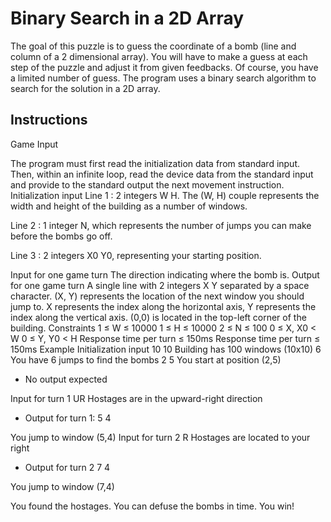 # Binary Search in a 2D Array

The goal of this puzzle is to guess the coordinate of a bomb (line and column of a 2 dimensional array). You will have to make a guess at each step of the puzzle and adjust it from given feedbacks. Of course, you have a limited number of guess.
The program uses a binary search algorithm to search for the solution in a 2D array.


## Instructions

Game Input

The program must first read the initialization data from standard input. Then, within an infinite loop, read the device data from the standard input and provide to the standard output the next movement instruction.
Initialization input
Line 1 : 2 integers W H. The (W, H) couple represents the width and height of the building as a number of windows.

Line 2 : 1 integer N, which represents the number of jumps you can make before the bombs go off.

Line 3 : 2 integers X0 Y0, representing your starting position.

Input for one game turn
The direction indicating where the bomb is.
Output for one game turn
A single line with 2 integers X Y separated by a space character. (X, Y) represents the location of the next window you should jump to. X represents the index along the horizontal axis, Y represents the index along the vertical axis. (0,0) is located in the top-left corner of the building.
Constraints
1 ≤ W ≤ 10000
1 ≤ H ≤ 10000
2 ≤ N ≤ 100
0 ≤ X, X0 < W
0 ≤ Y, Y0 < H
Response time per turn ≤ 150ms
Response time per turn ≤ 150ms
Example
Initialization input
10 10     Building has 100 windows (10x10)
6         You have 6 jumps to find the bombs
2 5       You start at position (2,5)

- No output expected

Input for turn 1
UR
Hostages are in the upward-right direction

- Output for turn 1: 5 4

You jump to window (5,4)
Input for turn 2
R
Hostages are located to your right

- Output for turn 2 7 4

You jump to window (7,4)

You found the hostages. You can defuse the bombs in time. You win!